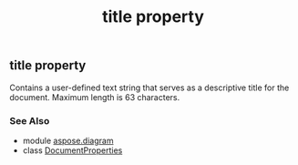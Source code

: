 ﻿---
title: title property
second_title: Aspose.Diagram for Python via .NET API References
description: 
type: docs
weight: 220
url: /python-net/aspose.diagram/documentproperties/title/
is_root: false
---

## title property


Contains a user-defined text string that serves as a descriptive title for the document. Maximum length is 63 characters.

### See Also
* module [aspose.diagram](../../)
* class [DocumentProperties](/diagram/python-net/aspose.diagram/documentproperties)
